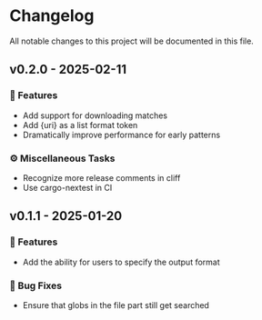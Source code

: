 # Changelog

All notable changes to this project will be documented in this file.

## v0.2.0 - 2025-02-11

### 🚀 Features

- Add support for downloading matches
- Add {uri} as a list format token
- Dramatically improve performance for early patterns

### ⚙️ Miscellaneous Tasks

- Recognize more release comments in cliff
- Use cargo-nextest in CI

## v0.1.1 - 2025-01-20

### 🚀 Features

- Add the ability for users to specify the output format

### 🐛 Bug Fixes

- Ensure that globs in the file part still get searched

<!-- generated by git-cliff -->
